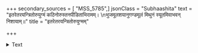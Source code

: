 +++
secondary_sources = [ "MSS_5785",]
jsonClass = "Subhaashita"
text = "इतरेतरयन्त्रितोरुयुग्मं कठिनोरुस्तनपीडिताभिरामम्।  \nभुजमूलशयानुगण्डमूलं मिथुनं स्यूतमिवाभवन् निशायाम्॥"
title = "इतरेतरयन्त्रितोरुयुग्मम्"

+++

<details><summary>Text</summary>

इतरेतरयन्त्रितोरुयुग्मं कठिनोरुस्तनपीडिताभिरामम्।  
भुजमूलशयानुगण्डमूलं मिथुनं स्यूतमिवाभवन् निशायाम्॥
</details>
